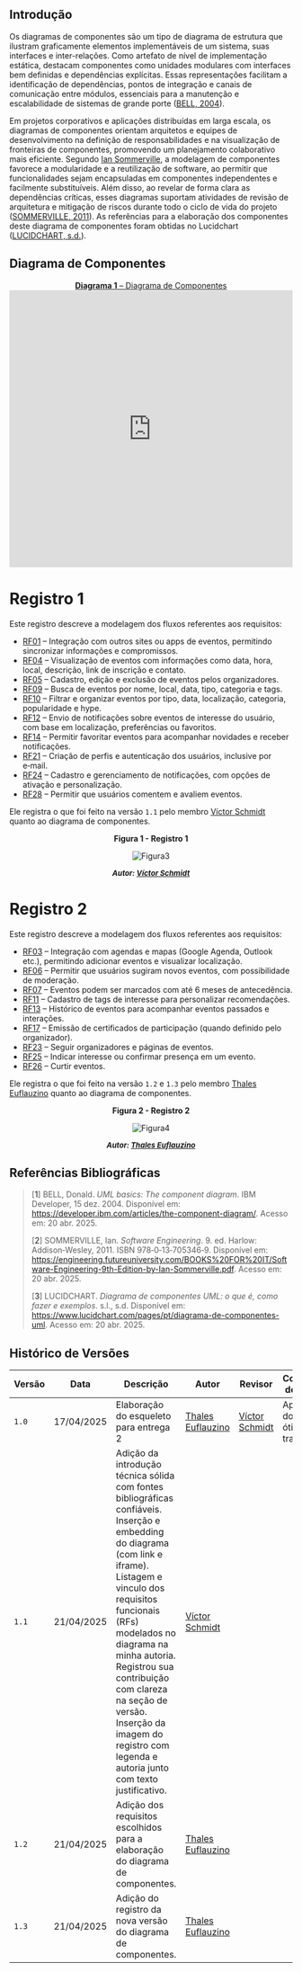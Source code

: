 ## Introdução

Os diagramas de componentes são um tipo de diagrama de estrutura que ilustram graficamente elementos implementáveis de um sistema, suas interfaces e inter-relações. Como artefato de nível de implementação estática, destacam componentes como unidades modulares com interfaces bem definidas e dependências explícitas. Essas representações facilitam a identificação de dependências, pontos de integração e canais de comunicação entre módulos, essenciais para a manutenção e escalabilidade de sistemas de grande porte ([BELL, 2004](#ref1)).

Em projetos corporativos e aplicações distribuídas em larga escala, os diagramas de componentes orientam arquitetos e equipes de desenvolvimento na definição de responsabilidades e na visualização de fronteiras de componentes, promovendo um planejamento colaborativo mais eficiente. Segundo [Ian Sommerville](#ref2), a modelagem de componentes favorece a modularidade e a reutilização de software, ao permitir que funcionalidades sejam encapsuladas em componentes independentes e facilmente substituíveis. Além disso, ao revelar de forma clara as dependências críticas, esses diagramas suportam atividades de revisão de arquitetura e mitigação de riscos durante todo o ciclo de vida do projeto ([SOMMERVILLE, 2011](#ref2)). As referências para a elaboração dos componentes deste diagrama de componentes foram obtidas no Lucidchart ([LUCIDCHART, s.d.](#ref3)).

## Diagrama de Componentes

<a id="diagrama1" href="https://app.diagrams.net/#G1wJfimSbmd4osOCK7qIIze7oAvEbS6VWN#%7B%22pageId%22%3A%225f0bae14-7c28-e335-631c-24af17079c00%22%7D" style="display: block; text-align: center;">
  <b>Diagrama 1</b> – Diagrama de Componentes
</a>


<iframe frameborder="0" style="width:100%;height:493px;" src="https://viewer.diagrams.net/?tags=%7B%7D&lightbox=1&highlight=000000&edit=https%3A%2F%2Fapp.diagrams.net%2F%23G1wJfimSbmd4osOCK7qIIze7oAvEbS6VWN%23%257B%2522pageId%2522%253A%25225f0bae14-7c28-e335-631c-24af17079c00%2522%257D&layers=1&nav=1&title=diagrama-componenete.drawio&dark=0#Uhttps%3A%2F%2Fdrive.google.com%2Fuc%3Fid%3D1wJfimSbmd4osOCK7qIIze7oAvEbS6VWN%26export%3Ddownload"></iframe>

# Registro 1

Este registro descreve a modelagem dos fluxos referentes aos requisitos:

- [RF01](https://unbarqdsw2025-1-turma02.github.io/2025.1-T02-_G4_AgendaFCTE_Entrega_01/#/./Base/1.5.3.PriorizacaoMosCoW?id=rf1) – Integração com outros sites ou apps de eventos, permitindo sincronizar informações e compromissos.  
- [RF04](https://unbarqdsw2025-1-turma02.github.io/2025.1-T02-_G4_AgendaFCTE_Entrega_01/#/./Base/1.5.3.PriorizacaoMosCoW?id=rf4) – Visualização de eventos com informações como data, hora, local, descrição, link de inscrição e contato.  
- [RF05](https://unbarqdsw2025-1-turma02.github.io/2025.1-T02-_G4_AgendaFCTE_Entrega_01/#/./Base/1.5.3.PriorizacaoMosCoW?id=rf5) – Cadastro, edição e exclusão de eventos pelos organizadores.
- [RF09](https://unbarqdsw2025-1-turma02.github.io/2025.1-T02-_G4_AgendaFCTE_Entrega_01/#/./Base/1.5.3.PriorizacaoMosCoW?id=rf9) – Busca de eventos por nome, local, data, tipo, categoria e tags.  
- [RF10](https://unbarqdsw2025-1-turma02.github.io/2025.1-T02-_G4_AgendaFCTE_Entrega_01/#/./Base/1.5.3.PriorizacaoMosCoW?id=rf10) – Filtrar e organizar eventos por tipo, data, localização, categoria, popularidade e hype.  
- [RF12](https://unbarqdsw2025-1-turma02.github.io/2025.1-T02-_G4_AgendaFCTE_Entrega_01/#/./Base/1.5.3.PriorizacaoMosCoW?id=rf12) – Envio de notificações sobre eventos de interesse do usuário, com base em localização, preferências ou favoritos.  
- [RF14](https://unbarqdsw2025-1-turma02.github.io/2025.1-T02-_G4_AgendaFCTE_Entrega_01/#/./Base/1.5.3.PriorizacaoMosCoW?id=rf14) – Permitir favoritar eventos para acompanhar novidades e receber notificações.  
- [RF21](https://unbarqdsw2025-1-turma02.github.io/2025.1-T02-_G4_AgendaFCTE_Entrega_01/#/./Base/1.5.3.PriorizacaoMosCoW?id=rf21) – Criação de perfis e autenticação dos usuários, inclusive por e‑mail.  
- [RF24](https://unbarqdsw2025-1-turma02.github.io/2025.1-T02-_G4_AgendaFCTE_Entrega_01/#/./Base/1.5.3.PriorizacaoMosCoW?id=rf24) – Cadastro e gerenciamento de notificações, com opções de ativação e personalização.  
- [RF28](https://unbarqdsw2025-1-turma02.github.io/2025.1-T02-_G4_AgendaFCTE_Entrega_01/#/./Base/1.5.3.PriorizacaoMosCoW?id=rf28) – Permitir que usuários comentem e avaliem eventos.

Ele registra o que foi feito na versão `1.1` pelo membro [Víctor Schmidt](https://github.com/moonshinerd) quanto ao diagrama de componentes.

<center>

<a id="fig1">**Figura 1 - Registro 1**</a>

![Figura3](../assets/diagrama-componentes/registro1.jpg)  
<font size="2"><p style="text-align: center"><b>*Autor: <a href="https://github.com/moonshinerd">Víctor Schmidt</a>*</b></p></font>
</center>


# Registro 2

Este registro descreve a modelagem dos fluxos referentes aos requisitos:

- [RF03](https://unbarqdsw2025-1-turma02.github.io/2025.1-T02-_G4_AgendaFCTE_Entrega_01/#/./Base/1.5.3.PriorizacaoMosCoW?id=rf3) – Integração com agendas e mapas (Google Agenda, Outlook etc.), permitindo adicionar eventos e visualizar localização.
- [RF06](https://unbarqdsw2025-1-turma02.github.io/2025.1-T02-_G4_AgendaFCTE_Entrega_01/#/./Base/1.5.3.PriorizacaoMosCoW?id=rf6) – Permitir que usuários sugiram novos eventos, com possibilidade de moderação.
- [RF07](https://unbarqdsw2025-1-turma02.github.io/2025.1-T02-_G4_AgendaFCTE_Entrega_01/#/./Base/1.5.3.PriorizacaoMosCoW?id=rf7) – Eventos podem ser marcados com até 6 meses de antecedência.
- [RF11](https://unbarqdsw2025-1-turma02.github.io/2025.1-T02-_G4_AgendaFCTE_Entrega_01/#/./Base/1.5.3.PriorizacaoMosCoW?id=rf11) – Cadastro de tags de interesse para personalizar recomendações.
- [RF13](https://unbarqdsw2025-1-turma02.github.io/2025.1-T02-_G4_AgendaFCTE_Entrega_01/#/./Base/1.5.3.PriorizacaoMosCoW?id=rf13) – Histórico de eventos para acompanhar eventos passados e interações.
- [RF17](https://unbarqdsw2025-1-turma02.github.io/2025.1-T02-_G4_AgendaFCTE_Entrega_01/#/./Base/1.5.3.PriorizacaoMosCoW?id=rf17) – Emissão de certificados de participação (quando definido pelo organizador).
- [RF23](https://unbarqdsw2025-1-turma02.github.io/2025.1-T02-_G4_AgendaFCTE_Entrega_01/#/./Base/1.5.3.PriorizacaoMosCoW?id=rf23) – Seguir organizadores e páginas de eventos.
- [RF25](https://unbarqdsw2025-1-turma02.github.io/2025.1-T02-_G4_AgendaFCTE_Entrega_01/#/./Base/1.5.3.PriorizacaoMosCoW?id=rf25) – Indicar interesse ou confirmar presença em um evento.
- [RF26](https://unbarqdsw2025-1-turma02.github.io/2025.1-T02-_G4_AgendaFCTE_Entrega_01/#/./Base/1.5.3.PriorizacaoMosCoW?id=rf26) – Curtir eventos.

Ele registra o que foi feito na versão `1.2` e `1.3` pelo membro [Thales Euflauzino](https://github.com/thaleseuflauzino) quanto ao diagrama de componentes.

<center>

<a id="fig1">**Figura 2 - Registro 2**</a>

![Figura4](../assets/diagrama-componentes/registro2.jpg)  
<font size="2"><p style="text-align: center"><b>*Autor: <a href="https://github.com/thaleseuflauzino">Thales Euflauzino</a>*</b></p></font>
</center>

## Referências Bibliográficas

> [<a id='ref1'>1</a>] BELL, Donald. *UML basics: The component diagram*. IBM Developer, 15 dez. 2004. Disponível em: <https://developer.ibm.com/articles/the-component-diagram/>. Acesso em: 20 abr. 2025.
> 
> [<a id='ref2'>2</a>] SOMMERVILLE, Ian. *Software Engineering*. 9. ed. Harlow: Addison‑Wesley, 2011. ISBN 978‑0‑13‑705346‑9. Disponível em: <https://engineering.futureuniversity.com/BOOKS%20FOR%20IT/Software-Engineering-9th-Edition-by-Ian-Sommerville.pdf>. Acesso em: 20 abr. 2025.
>
> [<a id='ref3'>3</a>] LUCIDCHART. *Diagrama de componentes UML: o que é, como fazer e exemplos*. s.l., s.d. Disponível em: <https://www.lucidchart.com/pages/pt/diagrama-de-componentes-uml>. Acesso em: 20 abr. 2025.

## Histórico de Versões

| Versão | Data | Descrição | Autor | Revisor | Comentário do Revisor |
| -- | -- | -- | -- | -- | -- |
| `1.0`    | 17/04/2025 | Elaboração do esqueleto para entrega 2 |[Thales Euflauzino](https://github.com/thaleseuflauzino) | [Víctor Schmidt](https://github.com/moonshinerd)  | Aprovação do PR, ótimo trabalho |
| `1.1`    | 21/04/2025 | Adição da introdução técnica sólida com fontes bibliográficas confiáveis. <br> Inserção e embedding do diagrama (com link e iframe).<br> Listagem e vinculo dos requisitos funcionais (RFs) modelados no diagrama na minha autoria. <br> Registrou sua contribuição com clareza na seção de versão.<br> Inserção da imagem do registro com legenda e autoria junto com texto justificativo. | [Víctor Schmidt](https://github.com/moonshinerd) |  |  |
| `1.2`    | 21/04/2025 | Adição dos requisitos escolhidos para a elaboração do diagrama de componentes. | [Thales Euflauzino](https://github.com/thaleseuflauzino) |  |  |
| `1.3`    | 21/04/2025 | Adição do registro da nova versão do diagrama de componentes. | [Thales Euflauzino](https://github.com/thaleseuflauzino) |  |  |